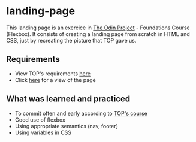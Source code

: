 # landing-page

This landing page is an exercice in [The Odin Project](https://www.theodinproject.com/) - Foundations Course (Flexbox). It consists of creating a landing page from scratch in HTML and CSS, just by recreating the picture that TOP gave us.

## Requirements

- View TOP's requirements [here](https://www.theodinproject.com/lessons/foundations-landing-page)
- Click [here](https://lindaluu13.github.io/landing-page/index.html) for a view of the page

## What was learned and practiced
- To commit often and early according to [TOP's course](https://lindaluu13.github.io/landing-page/)
- Good use of flexbox
- Using appropriate semantics (nav, footer)
- Using variables in CSS
